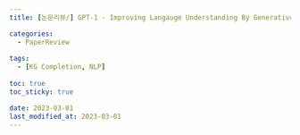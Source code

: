 ```yaml
---
title: [논문리뷰/] GPT-1 - Improving Langauge Understanding By Generative Pre-Training Paper Review

categories: 
  - PaperReview
  
tags:
  - [KG Completion, NLP]
  
toc: true
toc_sticky: true

date: 2023-03-01
last_modified_at: 2023-03-01
---
```

